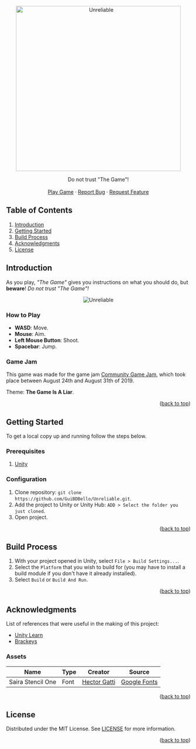<a name="readme-top"></a>

<p align="center">
  <a href="https://github.com/GuiBDBello/Unreliable">
    <img alt="Unreliable" title="Unreliable" src="images/logo.png" width="450">
  </a>
</p>

<p align="center">
  Do not trust "The Game"!
  <br />
  <br />
  <a href="https://guibdbello.itch.io/unreliable">Play Game</a>
  ·
  <a href="https://github.com/GuiBDBello/Unreliable/issues/new?labels=bug&template=bug-report---.md">Report Bug</a>
  ·
  <a href="https://github.com/GuiBDBello/Unreliable/issues/new?labels=enhancement&template=feature-request---.md">Request Feature</a>
</p>

## Table of Contents

<ol>
  <li><a href="#introduction">Introduction</a></li>
  <li><a href="#getting-started">Getting Started</a></li>
  <li><a href="#build-process">Build Process</a></li>
  <li><a href="#acknowledgments">Acknowledgments</a></li>
  <li><a href="#license">License</a></li>
</ol>

## Introduction

As you play, *"The Game"* gives you instructions on what you should do, but **beware**! *Do not trust "The Game"!*

<p align="center">
  <img alt="Unreliable" title="Unreliable" src="images/game.gif">
</p>

### How to Play

- **WASD**: Move.
- **Mouse**: Aim.
- **Left Mouse Button**: Shoot.
- **Spacebar**: Jump.

### Game Jam

This game was made for the game jam [Community Game Jam](https://itch.io/jam/cgj), which took place between August 24th and August 31th of 2019.

Theme: **The Game Is A Liar**.

<p align="right">(<a href="#readme-top">back to top</a>)</p>

## Getting Started

To get a local copy up and running follow the steps below.

### Prerequisites

1. [Unity](https://unity.com/download)

### Configuration

1. Clone repository: `git clone https://github.com/GuiBDBello/Unreliable.git`.
1. Add the project to Unity or Unity Hub: `ADD > Select the folder you just cloned`.
1. Open project.

<p align="right">(<a href="#readme-top">back to top</a>)</p>

## Build Process

1. With your project opened in Unity, select `File > Build Settings...`.
1. Select the `Platform` that you wish to build for (you may have to install a build module if you don't have it already installed).
1. Select `Build` or `Build And Run`.

<p align="right">(<a href="#readme-top">back to top</a>)</p>

## Acknowledgments

List of references that were useful in the making of this project:

* [Unity Learn](https://learn.unity.com/)
* [Brackeys](https://www.youtube.com/channel/UCYbK_tjZ2OrIZFBvU6CCMiA)

### Assets

| Name | Type | Creator | Source |
| --- | --- | --- | --- |
| Saira Stencil One | Font | [Hector Gatti](https://fonts.google.com/?query=Hector+Gatti) | [Google Fonts](https://fonts.google.com/specimen/Saira+Stencil+One) |

<p align="right">(<a href="#readme-top">back to top</a>)</p>

## License

Distributed under the MIT License. See [LICENSE](./LICENSE) for more information.

<p align="right">(<a href="#readme-top">back to top</a>)</p>
